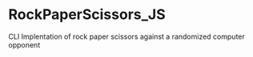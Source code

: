 # RockPaperScissors_JS
CLI Implentation of rock paper scissors against a randomized computer opponent
